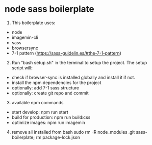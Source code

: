 # node sass boilerplate

1. This boilerplate uses:
  * node
  * imagemin-cli
  * sass
  * browsersync
  * 7-1 pattern (https://sass-guidelin.es/#the-7-1-pattern)

2. Run "bash setup.sh" in the terminal to setup the project.
The setup script will:
  * check if browser-sync is installed globally and install it if not.
  * install the npm dependencies for the project
  * optionally: add 7-1 sass structure
  * optionally: create git repo and commit

3. available npm commands
  * start develop: npm run start
  * build for production: npm run build:css
  * optimize images: npm run imagemin

4. remove all installed from bash
sudo rm -R node_modules .git sass-boilerplate; rm package-lock.json

